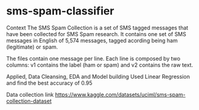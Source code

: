 # sms-spam-classifier

Context
The SMS Spam Collection is a set of SMS tagged messages that have been collected for SMS Spam research. It contains one set of SMS messages in English of 5,574 messages, tagged acording being ham (legitimate) or spam.

The files contain one message per line. Each line is composed by two columns: v1 contains the label (ham or spam) and v2 contains the raw text.

Applied, Data Cleansing, EDA and Model building
Used Linear Regression and find the best accuracy of 0.95

Data collection link
https://www.kaggle.com/datasets/uciml/sms-spam-collection-dataset
